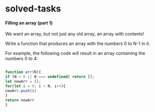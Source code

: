 # solved-tasks

#### Filling an array (part 1)
     
 We want an array, but not just any old array, an array with contents!
 
 Write a function that produces an array with the numbers 0 to N-1 in it.
 
 For example, the following code will result in an array containing the numbers 0 to 4:
  
   
   
```javascript

function arr(N){
if (N < 0 || N === undefined) return [];
let newArr = [];
for(let i = 0; i < N; i++){
newArr.push(i)
}
return newArr
}


```
